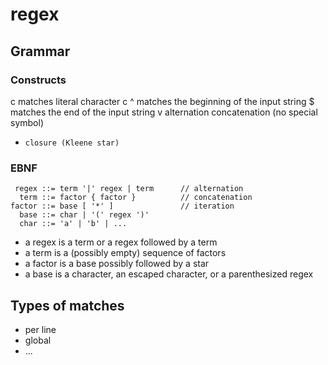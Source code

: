 # regex

## Grammar

### Constructs

c     matches literal character c
^     matches the beginning of the input string
$     matches the end of the input string
v     alternation
      concatenation (no special symbol)
*     closure (Kleene star)

### EBNF

```
 regex ::= term '|' regex | term      // alternation
  term ::= factor { factor }          // concatenation
factor ::= base [ '*' ]               // iteration
  base ::= char | '(' regex ')'
  char ::= 'a' | 'b' | ...
```

- a regex is a term or a regex followed by a term
- a term is a (possibly empty) sequence of factors
- a factor is a base possibly followed by a star
- a base is a character, an escaped character, or a parenthesized regex


## Types of matches

- per line
- global
- ...
